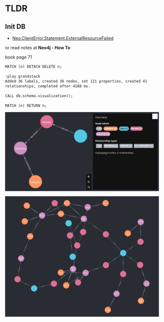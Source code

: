 # TLDR

## Init DB

- [Neo.ClientError.Statement.ExternalResourceFailed](https://stackoverflow.com/questions/56573653/neo-clienterror-statement-externalresourcefailed)

or read notes at **Neo4j - How To**

book page 71

```cypher
MATCH (n) DETACH DELETE n;

:play grandstack
Added 36 labels, created 36 nodes, set 121 properties, created 41 relationships, completed after 4188 ms.

CALL db.schema.visualization();

MATCH (n) RETURN n;
```

![images](attachments/2023-02-16-22-02-27.png)

![image](attachments/2023-02-16-22-03-37.png)